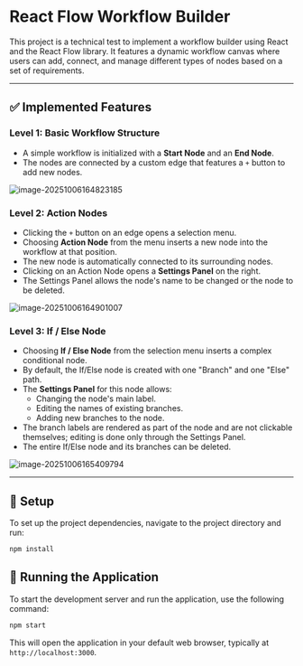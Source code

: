 # React Flow Workflow Builder

This project is a technical test to implement a workflow builder using React and the React Flow library. It features a dynamic workflow canvas where users can add, connect, and manage different types of nodes based on a set of requirements.

---

## ✅ Implemented Features

### Level 1: Basic Workflow Structure

- A simple workflow is initialized with a **Start Node** and an **End Node**.
- The nodes are connected by a custom edge that features a `+` button to add new nodes.

![image-20251006164823185](C:\Users\Administrator\AppData\Roaming\Typora\typora-user-images\image-20251006164823185.png)

### Level 2: Action Nodes

- Clicking the `+` button on an edge opens a selection menu.
- Choosing **Action Node** from the menu inserts a new node into the workflow at that position.
- The new node is automatically connected to its surrounding nodes.
- Clicking on an Action Node opens a **Settings Panel** on the right.
- The Settings Panel allows the node's name to be changed or the node to be deleted.

![image-20251006164901007](C:\Users\Administrator\AppData\Roaming\Typora\typora-user-images\image-20251006164901007.png)

### Level 3: If / Else Node

- Choosing **If / Else Node** from the selection menu inserts a complex conditional node.
- By default, the If/Else node is created with one "Branch" and one "Else" path.
- The **Settings Panel** for this node allows:
  - Changing the node's main label.
  - Editing the names of existing branches.
  - Adding new branches to the node.
- The branch labels are rendered as part of the node and are not clickable themselves; editing is done only through the Settings Panel.
- The entire If/Else node and its branches can be deleted.

![image-20251006165409794](C:\Users\Administrator\AppData\Roaming\Typora\typora-user-images\image-20251006165409794.png)

---

## 🚀 Setup

To set up the project dependencies, navigate to the project directory and run:

```bash
npm install
```

## 🏃 Running the Application

To start the development server and run the application, use the following command:

```bash
npm start
```

This will open the application in your default web browser, typically at `http://localhost:3000`.
